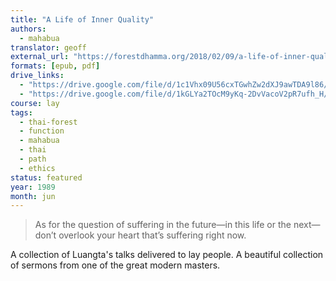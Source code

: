 ```yaml
---
title: "A Life of Inner Quality"
authors:
  - mahabua
translator: geoff
external_url: "https://forestdhamma.org/2018/02/09/a-life-of-inner-quality/"
formats: [epub, pdf]
drive_links:
  - "https://drive.google.com/file/d/1c1Vhx09U56cxTGwhZw2dXJ9awTDA9l86/view?usp=drivesdk"
  - "https://drive.google.com/file/d/1kGLYa2TOcM9yKq-2DvVacoV2pR7ufh_H/view?usp=drivesdk"
course: lay
tags:
  - thai-forest
  - function
  - mahabua
  - thai
  - path
  - ethics
status: featured
year: 1989
month: jun
---
```


> As for the question of suffering in the future—in this life or the next—don’t overlook your heart that’s suffering right now.

A collection of Luangta's talks delivered to lay people. A beautiful collection of sermons from one of the great modern masters.
